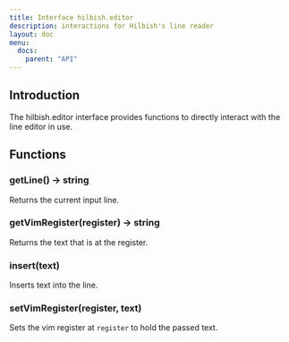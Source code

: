 ```yaml
---
title: Interface hilbish.editor
description: interactions for Hilbish's line reader
layout: doc
menu:
  docs:
    parent: "API"
---
```


## Introduction
The hilbish.editor interface provides functions to
directly interact with the line editor in use.

## Functions
### getLine() -> string
Returns the current input line.

### getVimRegister(register) -> string
Returns the text that is at the register.

### insert(text)
Inserts text into the line.

### setVimRegister(register, text)
Sets the vim register at `register` to hold the passed text.

